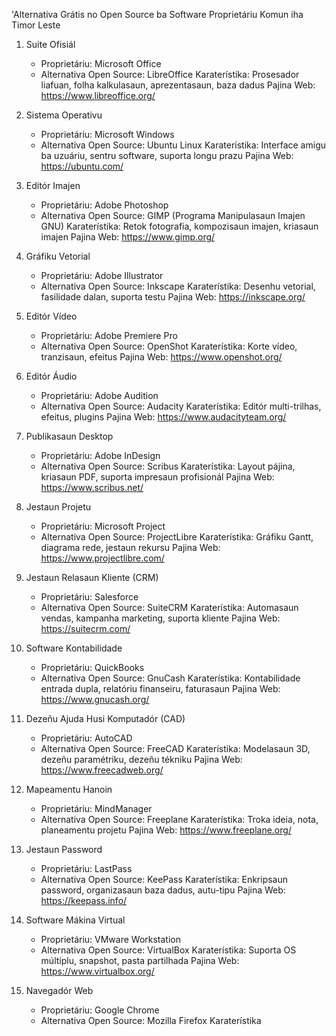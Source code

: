 'Alternativa Grátis no Open Source ba Software Proprietáriu Komun iha Timor Leste

1. Suite Ofisiál
   - Proprietáriu: Microsoft Office
   - Alternativa Open Source: LibreOffice
     Karaterístika: Prosesador liafuan, folha kalkulasaun, aprezentasaun, baza dadus
     Pajina Web: https://www.libreoffice.org/

2. Sistema Operativu
   - Proprietáriu: Microsoft Windows
   - Alternativa Open Source: Ubuntu Linux
     Karaterístika: Interface amigu ba uzuáriu, sentru software, suporta longu prazu
     Pajina Web: https://ubuntu.com/

3. Editór Imajen
   - Proprietáriu: Adobe Photoshop
   - Alternativa Open Source: GIMP (Programa Manipulasaun Imajen GNU)
     Karaterístika: Retok fotografia, kompozisaun imajen, kriasaun imajen
     Pajina Web: https://www.gimp.org/

4. Gráfiku Vetorial
   - Proprietáriu: Adobe Illustrator
   - Alternativa Open Source: Inkscape
     Karaterístika: Desenhu vetorial, fasilidade dalan, suporta testu
     Pajina Web: https://inkscape.org/

5. Editór Vídeo
   - Proprietáriu: Adobe Premiere Pro
   - Alternativa Open Source: OpenShot
     Karaterístika: Korte vídeo, tranzisaun, efeitus
     Pajina Web: https://www.openshot.org/

6. Editór Áudio
   - Proprietáriu: Adobe Audition
   - Alternativa Open Source: Audacity
     Karaterístika: Editór multi-trilhas, efeitus, plugins
     Pajina Web: https://www.audacityteam.org/

7. Publikasaun Desktop
   - Proprietáriu: Adobe InDesign
   - Alternativa Open Source: Scribus
     Karaterístika: Layout pájina, kriasaun PDF, suporta impresaun profisionál
     Pajina Web: https://www.scribus.net/

8. Jestaun Projetu
   - Proprietáriu: Microsoft Project
   - Alternativa Open Source: ProjectLibre
     Karaterístika: Gráfiku Gantt, diagrama rede, jestaun rekursu
     Pajina Web: https://www.projectlibre.com/

9. Jestaun Relasaun Kliente (CRM)
   - Proprietáriu: Salesforce
   - Alternativa Open Source: SuiteCRM
     Karaterístika: Automasaun vendas, kampanha marketing, suporta kliente
     Pajina Web: https://suitecrm.com/

10. Software Kontabilidade
    - Proprietáriu: QuickBooks
    - Alternativa Open Source: GnuCash
      Karaterístika: Kontabilidade entrada dupla, relatóriu finanseiru, faturasaun
      Pajina Web: https://www.gnucash.org/

11. Dezeñu Ajuda Husi Komputadór (CAD)
    - Proprietáriu: AutoCAD
    - Alternativa Open Source: FreeCAD
      Karaterístika: Modelasaun 3D, dezeñu paramétriku, dezeñu tékniku
      Pajina Web: https://www.freecadweb.org/

12. Mapeamentu Hanoin
    - Proprietáriu: MindManager
    - Alternativa Open Source: Freeplane
      Karaterístika: Troka ideia, nota, planeamentu projetu
      Pajina Web: https://www.freeplane.org/

13. Jestaun Password
    - Proprietáriu: LastPass
    - Alternativa Open Source: KeePass
      Karaterístika: Enkripsaun password, organizasaun baza dadus, autu-tipu
      Pajina Web: https://keepass.info/

14. Software Mákina Virtual
    - Proprietáriu: VMware Workstation
    - Alternativa Open Source: VirtualBox
      Karaterístika: Suporta OS múltiplu, snapshot, pasta partilhada
      Pajina Web: https://www.virtualbox.org/

15. Navegadór Web
    - Proprietáriu: Google Chrome
    - Alternativa Open Source: Mozilla Firefox
      Karaterístika